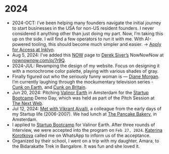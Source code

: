 # 2024

- 2024-OCT: I’ve been helping many founders navigate the initial journey to start businesses in the USA for non-US resident founders. I never considered it anything other than just doing my part. Now, I’m taking this up on the side. I will find a few operators to run it with me. With AI-powered tooling, this should become much simpler and easier. → [Apply for Access at Inklyn](https://inklyn.com).
- Aug 5, 2024: I’ve added this [NOW](http://localhost:4000/now/) page to [Derek Siver’s](https://sive.rs) NowNowNow at [nownownow.com/p/7r9Q](https://nownownow.com/p/7r9Q).
- 2024-JUL: Revamping the design of my website. Focus on designing it with a monochrome color palette, playing with various shades of gray.
- Finally figured out who the seriously funny woman is — [Diane Morgan](https://en.wikipedia.org/wiki/Diane_Morgan). I’m currently laughing through the mockumentary television series - [Cunk on Earth](https://en.wikipedia.org/wiki/Cunk_on_Earth), and [Cunk on Britain](https://en.wikipedia.org/wiki/Cunk_on_Britain).
- Jun 20, 2024: Pitching [Valinor Earth](https://valinor.earth/) in Amsterdam for the [Startup Bootcamp](https://www.startupbootcamp.org) Demo Day, which was held as part of the Pitch Session at [The Next Web](https://thenextweb.com).
- Jul 12, 2024: [Met with Vikrant Aivalli](https://x.com/brajeshwar/status/1811610910298972419), a colleague from the early days of my Startup life (2006-2007). We had lunch at [The Pancake Bakery](https://pancake.nl), in Amsterdam.
- I applied to [Startup Bootcamp](https://www.startupbootcamp.org) for Valinor Earth. After three rounds of Interview, we were accepted into the program on `Feb 27, 2024`. [Katerina Korotkova](https://www.linkedin.com/in/katerina-korotkova-b73a5b8/) called me on WhatsApp to inform us of the acceptance.
- Organized by their school, I went on a trip with my daughter, Amara, to the Bidarakatte Trek in Bangalore. It was fun and she loved it.